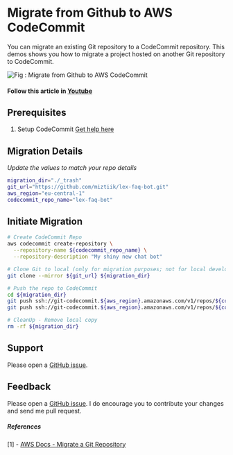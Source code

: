# Migrate from Github to AWS CodeCommit
You can migrate an existing Git repository to a CodeCommit repository. This demos shows you how to migrate a project hosted on another Git repository to CodeCommit.

![Fig : Migrate from Github to AWS CodeCommit](https://raw.githubusercontent.com/miztiik/migrate-from-github-to-codecommit/master/images/miztiik-github-to-codecommit.png)

#### Follow this article in [Youtube](https://youtu.be/UYaV-VfnbT8)

## Prerequisites
1. Setup CodeCommit [Get help here](https://www.youtube.com/watch?v=78KM7AXN4AA)

## Migration Details
_Update the values to match your repo details_
```sh
migration_dir="./_trash"
git_url="https://github.com/miztiik/lex-faq-bot.git"
aws_region="eu-central-1"
codecommit_repo_name="lex-faq-bot"
```

## Initiate Migration
```sh
# Create CodeCommit Repo
aws codecommit create-repository \
  --repository-name ${codecommit_repo_name} \
  --repository-description "My shiny new chat bot"

# Clone Git to local (only for migration purposes; not for local development)
git clone --mirror ${git_url} ${migration_dir}

# Push the repo to CodeCommit
cd ${migration_dir}
git push ssh://git-codecommit.${aws_region}.amazonaws.com/v1/repos/${codecommit_repo_name} --all
git push ssh://git-codecommit.${aws_region}.amazonaws.com/v1/repos/${codecommit_repo_name} --tags

# CleanUp - Remove local copy
rm -rf ${migration_dir}
```

## Support
Please open a [GitHub issue](https://github.com/miztiik/migrate-from-github-to-codecommit/issues/new).

## Feedback
Please open a [GitHub issue](https://github.com/miztiik/migrate-from-github-to-codecommit/issues/new). I do encourage you to contribute your changes and send me pull request.

##### References
[1] - [AWS Docs - Migrate a Git Repository](https://docs.aws.amazon.com/codecommit/latest/userguide/how-to-migrate-repository-existing.html)
